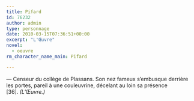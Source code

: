 ```yaml
---
title: Pifard
id: 76232
author: admin
type: personnage
date: 2010-03-15T07:36:51+00:00
excerpt: "L'Œuvre"
novel:
  - oeuvre
rm_character_name_main: Pifard

---
```

— Censeur du collège de Plassans. Son nez fameux s&rsquo;embusque derrière les portes, pareil à une couleuvrine, décelant au loin sa présence [36]. _(L&rsquo;Œuvre.)_